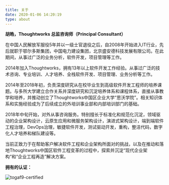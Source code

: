```yaml
---
title: 关于
date: 2020-01-06 14:20:19
type: about
---
```


**胡皓，Thoughtworks 总监咨询师（Principal Consultant）**

在中国人民解放军服役5年并以一级士官退役之后，自2008年开始进入IT行业，先后就职于鄂尔多斯集团，中国电力建设集团，北京盛安德科技发展有限公司。在此期间，从事过广泛的业务分析，软件开发，项目管理等工作。

2014年加入Thoughtworks，拥有13年以上软件开发工作经验。从事过广泛的技术咨询、专业培训、人才培养、全栈软件开发、项目管理、业务分析等工作。

2014年至2018年初，负责深度研究从在校毕业生到高级软件开发工程师的培养课题。与多所大学建立合作关系并深度研究和沉淀培养体系和课程体系，直接从事教学和培养，并推动创立了Thoughtworks中国区企业大学“思沃学院”。相关知识体系和实施经验成为了后续成立的外培训事业部和内部培训部门的基础。

2018年中旬开始，对外从事咨询服务。特别擅长于标准化和规范化沉淀，领域驱动的企业架构设计，云原生应用和微服务架构设计，演进式架构设计，端到端软件工程治理，DevOps治理，敏捷软件开发，测试驱动开发，重构，整洁代码，数字化人才培养和梯队建设等。

当前正致力于在帮助客户解决软件工程和企业架构所面对的挑战，以及在推动和落地Thoughtworks中国区软件工程变革的过程中，探索并沉淀“现代企业架构“和“企业工程再造”解决方案。

**拥有的认证：**

![togaf9-certified](https://huhao-dev.oss-cn-beijing.aliyuncs.com/togaf9-certified_web-2022-02-15-21-47-25.png)
